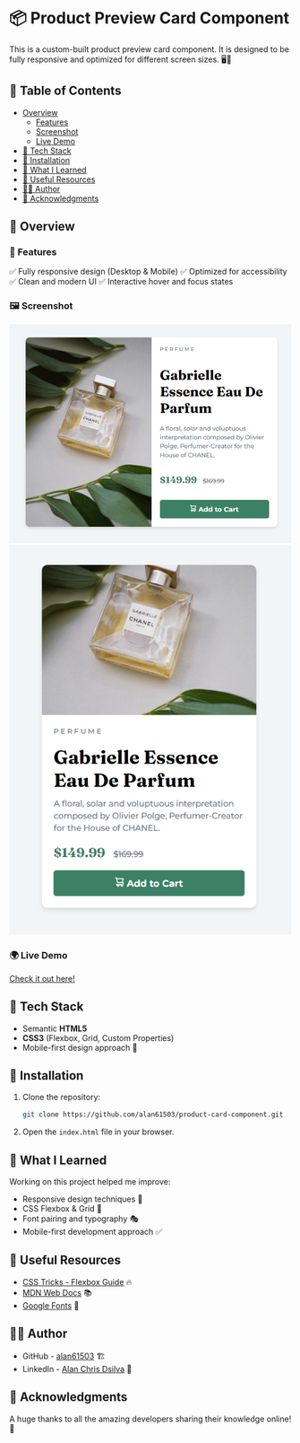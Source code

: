 # 📦 Product Preview Card Component

This is a custom-built product preview card component. It is designed to be fully responsive and optimized for different screen sizes. 🖥️📱

## 📑 Table of Contents
- [Overview](#overview)
  - [Features](#features)
  - [Screenshot](#screenshot)
  - [Live Demo](#live-demo)
- [🔧 Tech Stack](#-tech-stack)
- [🚀 Installation](#-installation)
- [📖 What I Learned](#-what-i-learned)
- [🔗 Useful Resources](#-useful-resources)
- [👨‍💻 Author](#-author)
- [🙏 Acknowledgments](#-acknowledgments)

## 📌 Overview

### 🎯 Features
✅ Fully responsive design (Desktop & Mobile)
✅ Optimized for accessibility
✅ Clean and modern UI
✅ Interactive hover and focus states

### 🖼 Screenshot
![Product Preview Card](product-preview-card-component-main/ss/desktop.png)
![mobile](product-preview-card-component-main/ss/mobile.png)

### 🌍 Live Demo
[Check it out here!](https://alan61503.github.io/product-display/)


## 🔧 Tech Stack
- Semantic **HTML5**
- **CSS3** (Flexbox, Grid, Custom Properties)
- Mobile-first design approach 📱

## 🚀 Installation
1. Clone the repository:
   ```sh
   git clone https://github.com/alan61503/product-card-component.git
   ```
2. Open the `index.html` file in your browser.

## 📖 What I Learned
Working on this project helped me improve:
- Responsive design techniques 📱
- CSS Flexbox & Grid 🎨
- Font pairing and typography 🎭
- Mobile-first development approach ✅

## 🔗 Useful Resources
- [CSS Tricks - Flexbox Guide](https://css-tricks.com/snippets/css/a-guide-to-flexbox/) 🔥
- [MDN Web Docs](https://developer.mozilla.org/) 📚
- [Google Fonts](https://fonts.google.com/) 🎨

## 👨‍💻 Author
- GitHub - [alan61503](https://github.com/alan61503) 🏗️
- LinkedIn - [Alan Chris Dsilva](https://www.linkedin.com/in/alan-chris-disilva/) 🔗

## 🙏 Acknowledgments
A huge thanks to all the amazing developers sharing their knowledge online! 🎉
